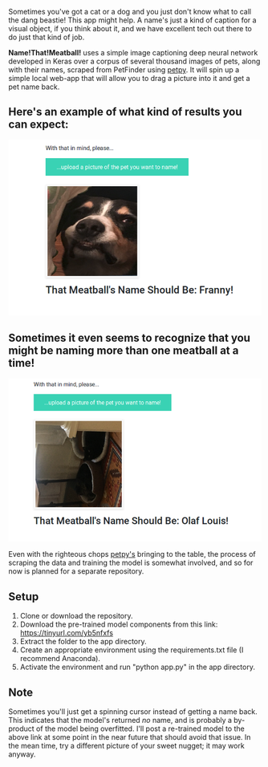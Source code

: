 Sometimes you've got a cat or a dog and you just don't know what to call the dang beastie! This app might help. A name's just a kind of caption for a visual object, if you think about it, and we have excellent tech out there to do just that kind of job. 

**Name!That!Meatball!** uses a simple image captioning deep neural network developed in Keras over a corpus of several thousand images of pets, along with their names, scraped from PetFinder using [petpy](https://github.com/aschleg/petpy). It will spin up a simple local web-app that will allow you to drag a picture into it and get a pet name back.

## Here's an example of what kind of results you can expect:
![examp_one](example_output.png)

## Sometimes it even seems to recognize that you might be naming more than one meatball at a time!
![examp_two](example_output_2.png)

Even with the righteous chops [petpy's](https://github.com/aschleg/petpy) bringing to the table, the process of scraping the data and training the model is somewhat involved, and so for now is planned for a separate repository.

## Setup
1. Clone or download the repository.
2. Download the pre-trained model components from this link: https://tinyurl.com/yb5nfxfs
3. Extract the folder to the app directory.
4. Create an appropriate environment using the requirements.txt file (I recommend Anaconda).
5. Activate the environment and run "python app.py" in the app directory.

## Note
Sometimes you'll just get a spinning cursor instead of getting a name back. This indicates that the model's returned _no_ name, and is probably a by-product of the model being overfitted. I'll post a re-trained model to the above link at some point in the near future that should avoid that issue. In the mean time, try a different picture of your sweet nugget; it may work anyway.
